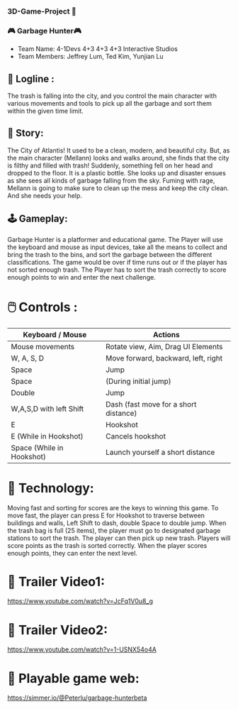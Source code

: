 ###  3D-Game-Project  👋
### :video_game: Garbage Hunter:video_game: 
- Team Name: 4-1Devs 4+3 4+3 4+3 Interactive Studios
- Team Members: Jeffrey Lum, Ted Kim, Yunjian Lu

## :page_facing_up:	Logline :
The trash is falling into the city, and you control the main character with various movements and tools to pick up all the garbage and sort them within the given time limit.
## :scroll:	Story:
The City of Atlantis! It used to be a clean, modern, and beautiful city. But, as the main character (Mellann) looks and walks around, she finds that the city is filthy and filled with trash! Suddenly, something fell on her head and dropped to the floor. It is a plastic bottle. She looks up and disaster ensues as she sees all kinds of garbage falling from the sky. Fuming with rage, Mellann is going to make sure to clean up the mess and keep the city clean. And she needs your help.
## :joystick:	Gameplay:
Garbage Hunter is a platformer and educational game. The Player will use the keyboard and mouse as input devices, take all the means to collect and bring the trash to the bins, and sort the garbage between the different classifications. The game would be over if time runs out or if the player has not sorted enough trash.  The Player has to sort the trash correctly to score enough points to win and enter the next challenge. 

# :computer_mouse:	 Controls  :  
| Keyboard / Mouse | Actions |
| ------------- | ------------- |
| Mouse movements         | Rotate view, Aim, Drag UI Elements |
|W, A, S, D               |  Move forward, backward, left, right|
|Space                    | Jump|
|Space                   | (During initial jump)| 
|Double                  | Jump|
|W,A,S,D with left Shift | Dash (fast move for a short distance)|
|E                        | Hookshot|
|E (While in Hookshot)   | Cancels hookshot|
|Space (While in Hookshot)| Launch yourself a short distance|

# :rocket:	Technology:
Moving fast and sorting for scores are the keys to winning this game. To move fast, the player can press E for Hookshot to traverse between buildings and walls, Left Shift to dash, double Space to double jump. When the trash bag is full (25 items), the player must go to designated garbage stations to sort the trash.  The player can then pick up new trash. Players will score points as the trash is sorted correctly. When the player scores enough points, they can enter the next level.  

# :link: Trailer Video1:
https://www.youtube.com/watch?v=JcFq1V0u8_g
# :link: Trailer Video2:
https://www.youtube.com/watch?v=1-USNX54o4A
# :link:	Playable game web:
https://simmer.io/@Peterlu/garbage-hunterbeta
